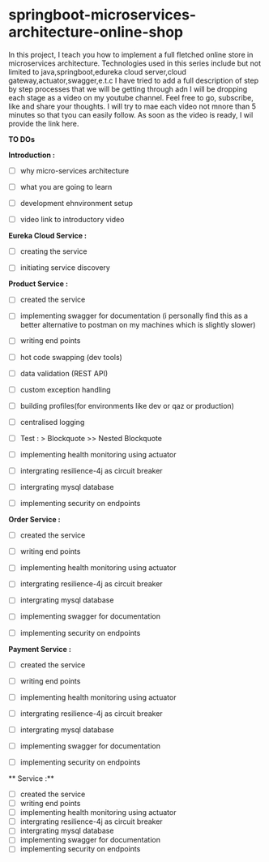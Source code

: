 # springboot-microservices-architecture-online-shop

In this project, I teach you how to implement a full fletched online store in microservices architecture. Technologies used in this series include but not limited to java,springboot,edureka cloud server,cloud gateway,actuator,swagger,e.t.c I have tried to add a full description of step by step processes that we will be getting through adn I will be dropping each stage as a video on my youtube channel. Feel free to go, subscribe, like and share your thoughts. I will try to mae each video not mnore than 5 minutes so that tyou can easily follow. As soon as the video is ready, I wil provide the link here.

**TO DOs**


 **Introduction   :**
 - [ ] why micro-services architecture
 - [ ] what you are going to learn
 - [ ] development ehnvironment setup
 - [ ] video link to introductory video


 **Eureka Cloud Service  :**
 - [ ] creating the service
 - [ ] initiating service discovery


 **Product Service  :**
 - [ ] created the service
 - [ ] implementing swagger for documentation (i personally find this as a better alternative to postman on my machines which is slightly slower)
 - [ ] writing end points
 - [ ] hot code swapping (dev tools)
 - [ ] data validation (REST API)
 - [ ] custom exception handling
 - [ ] building profiles(for environments like dev or qaz or production)
 - [ ] centralised logging
 - [ ] Test :  > Blockquote
                 >> Nested Blockquote

 - [ ] implementing health monitoring using actuator
 - [ ] intergrating resilience-4j as circuit breaker
 - [ ] intergrating mysql database
 - [ ] implementing security on endpoints


**Order Service  :**
 - [ ] created the service
 - [ ] writing end points
 - [ ] implementing health monitoring using actuator
 - [ ] intergrating resilience-4j as circuit breaker
 - [ ] intergrating mysql database
 - [ ] implementing swagger for documentation
 - [ ] implementing security on endpoints


 **Payment Service  :**
 - [ ] created the service
 - [ ] writing end points
 - [ ] implementing health monitoring using actuator
 - [ ] intergrating resilience-4j as circuit breaker
 - [ ] intergrating mysql database
 - [ ] implementing swagger for documentation
 - [ ] implementing security on endpoints


** Service  :**
 - [ ] created the service
 - [ ] writing end points
 - [ ] implementing health monitoring using actuator
 - [ ] intergrating resilience-4j as circuit breaker
 - [ ] intergrating mysql database
 - [ ] implementing swagger for documentation
 - [ ] implementing security on endpoints
